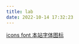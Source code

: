 ```yaml
---
title: lab
date: 2022-10-14 17:32:23
---
```


[icons font 本站字体图标](http://blog.cofess.com/hexo-theme-pure/iconfont/demo_fontclass.html)

